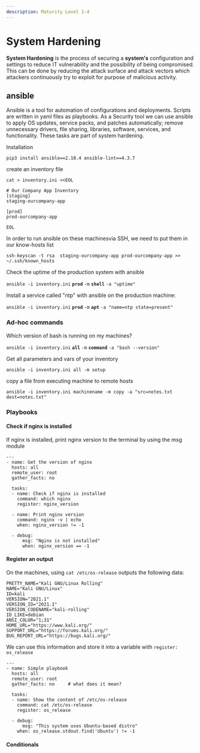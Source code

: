 ```yaml
---
description: Maturity Level 1-4
---
```


# System Hardening

**System Hardening** is the process of securing a **system's** configuration and settings to reduce IT vulnerability and the possibility of being compromised. This can be done by reducing the attack surface and attack vectors which attackers continuously try to exploit for purpose of malicious activity.

## ansible

Ansible is a tool for automation of configurations and deployments. Scripts are written in yaml files as playbooks. As a Security tool we can use ansible to apply OS updates, service packs, and patches automatically; remove unnecessary drivers, file sharing, libraries, software, services, and functionality. These tasks are part of system hardening. 

Installation 

`pip3 install ansible==2.10.4 ansible-lint==4.3.7`

create an inventory file

```text
cat > inventory.ini <<EOL

# Our Company App Inventory
[staging]
staging-ourcompany-app

[prod]
prod-ourcompany-app

EOL
```

In order to run ansible on these machinesvia SSH, we need to put them in our know-hosts list

```text
ssh-keyscan -t rsa  staging-ourcompany-app prod-ourcompany-app >> ~/.ssh/known_hosts
```

 Check the uptime of the production system with ansible

`ansible -i inventory.ini` **`prod`** `-m` **`shell`** `-a "uptime"`

Install a service called "ntp" with ansible on the production machine:

`ansible -i inventory.ini` **`prod`** `-m` **`apt`** `-a "name=ntp state=present"`

### Ad-hoc commands

Which version of bash is running on my machines?

`ansible -i inventory.ini` **`all`** `-m` **`command`** `-a "bash --version"`

Get all parameters and vars of your inventory

`ansible -i inventory.ini all -m setup`

copy a file from executing machine to remote hosts 

```text
ansible -i inventory.ini machinename -m copy -a "src=notes.txt dest=notes.txt"
```

### Playbooks



#### Check if nginx is installed

If nginx is installed, print nginx version to the terminal by using the msg module

```text
---
- name: Get the version of nginx
  hosts: all
  remote_user: root
  gather_facts: no

  tasks:
  - name: Check if nginx is installed
    command: which nginx
    register: nginx_version

  - name: Print nginx version
    command: nginx -v | echo
    when: nginx_version != -1

  - debug:
      msg: "Nginx is not installed"
      when: nginx_version == -1
```

#### Register an output

On the machines, using `cat /etc/os-release` outputs the following data:

```text
PRETTY_NAME="Kali GNU/Linux Rolling"
NAME="Kali GNU/Linux"
ID=kali
VERSION="2021.1"
VERSION_ID="2021.1"
VERSION_CODENAME="kali-rolling"
ID_LIKE=debian
ANSI_COLOR="1;31"
HOME_URL="https://www.kali.org/"
SUPPORT_URL="https://forums.kali.org/"
BUG_REPORT_URL="https://bugs.kali.org/"
```

We can use this information and store it into a variable with `register: os_release`

```text
---
- name: Simple playbook
  hosts: all
  remote_user: root
  gather_facts: no     # what does it mean?

  tasks:
  - name: Show the content of /etc/os-release
    command: cat /etc/os-release
    register: os_release

  - debug:
      msg: "This system uses Ubuntu-based distro"
    when: os_release.stdout.find('Ubuntu') != -1
```

#### Conditionals

```text

```

